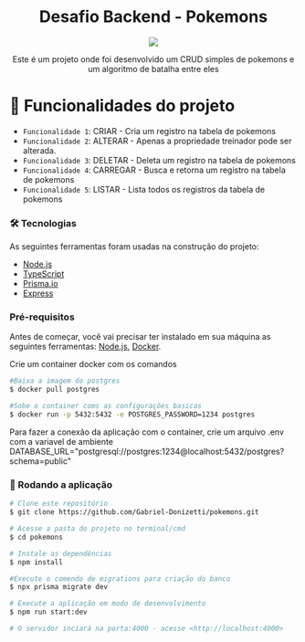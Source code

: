<h1 align="center">Desafio Backend - Pokemons</h1>
<p align="center">
<img loading="lazy" src="http://img.shields.io/static/v1?label=STATUS&message=EM%20DESENVOLVIMENTO&color=GREEN&style=for-the-badge"/>
</p>
<p align="center">Este é um projeto onde foi desenvolvido um CRUD simples de pokemons e um algoritmo de batalha entre eles</p>

# :hammer: Funcionalidades do projeto

- `Funcionalidade 1`: CRIAR - Cria um registro na tabela de pokemons
- `Funcionalidade 2`: ALTERAR - Apenas a propriedade treinador pode ser alterada.
- `Funcionalidade 3`: DELETAR - Deleta um registro na tabela de pokemons
- `Funcionalidade 4`: CARREGAR - Busca e retorna um registro na tabela de pokemons
- `Funcionalidade 5`: LISTAR - Lista todos os registros da tabela de pokemons

### 🛠 Tecnologias

As seguintes ferramentas foram usadas na construção do projeto:

- [Node.js](https://nodejs.org/en/)
- [TypeScript](https://www.typescriptlang.org/)
- [Prisma.io](https://www.prisma.io/)
- [Express](https://expressjs.com/pt-br/)

### Pré-requisitos

Antes de começar, você vai precisar ter instalado em sua máquina as seguintes ferramentas:
[Node.js](https://nodejs.org/en/), [Docker](https://www.docker.com/).

Crie um container docker com os comandos 

```bash
#Baixa a imagem do postgres
$ docker pull postgres

#Sobe o container coms as configurações basicas
$ docker run -p 5432:5432 -e POSTGRES_PASSWORD=1234 postgres
````

Para fazer a conexão da aplicação com o container, crie um arquivo .env com a variavel de ambiente 
DATABASE_URL="postgresql://postgres:1234@localhost:5432/postgres?schema=public"

### 🎲 Rodando a aplicação

```bash
# Clone este repositório
$ git clone https://github.com/Gabriel-Donizetti/pokemons.git

# Acesse a pasta do projeto no terminal/cmd
$ cd pokemons

# Instale as dependências
$ npm install

#Execute o comendo de migrations para criação do banco
$ npx prisma migrate dev

# Execute a aplicação em modo de desenvolvimento
$ npm run start:dev

# O servidor inciará na porta:4000 - acesse <http://localhost:4000>
````


